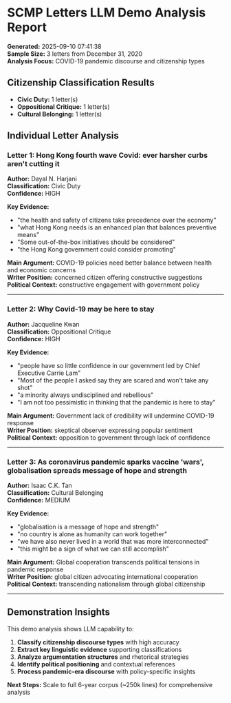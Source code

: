 # SCMP Letters LLM Demo Analysis Report

**Generated:** 2025-09-10 07:41:38  
**Sample Size:** 3 letters from December 31, 2020  
**Analysis Focus:** COVID-19 pandemic discourse and citizenship types  

## Citizenship Classification Results

- **Civic Duty:** 1 letter(s)  
- **Oppositional Critique:** 1 letter(s)  
- **Cultural Belonging:** 1 letter(s)  

## Individual Letter Analysis

### Letter 1: Hong Kong fourth wave Covid: ever harsher curbs aren't cutting it

**Author:** Dayal N. Harjani  
**Classification:** Civic Duty  
**Confidence:** HIGH  

**Key Evidence:**
- "the health and safety of citizens take precedence over the economy"  
- "what Hong Kong needs is an enhanced plan that balances preventive means"  
- "Some out-of-the-box initiatives should be considered"  
- "the Hong Kong government could consider promoting"  

**Main Argument:** COVID-19 policies need better balance between health and economic concerns  
**Writer Position:** concerned citizen offering constructive suggestions  
**Political Context:** constructive engagement with government policy  

---

### Letter 2: Why Covid-19 may be here to stay

**Author:** Jacqueline Kwan  
**Classification:** Oppositional Critique  
**Confidence:** HIGH  

**Key Evidence:**
- "people have so little confidence in our government led by Chief Executive Carrie Lam"  
- "Most of the people I asked say they are scared and won't take any shot"  
- "a minority always undisciplined and rebellious"  
- "I am not too pessimistic in thinking that the pandemic is here to stay"  

**Main Argument:** Government lack of credibility will undermine COVID-19 response  
**Writer Position:** skeptical observer expressing popular sentiment  
**Political Context:** opposition to government through lack of confidence  

---

### Letter 3: As coronavirus pandemic sparks vaccine 'wars', globalisation spreads message of hope and strength

**Author:** Isaac C.K. Tan  
**Classification:** Cultural Belonging  
**Confidence:** MEDIUM  

**Key Evidence:**
- "globalisation is a message of hope and strength"  
- "no country is alone as humanity can work together"  
- "we have also never lived in a world that was more interconnected"  
- "this might be a sign of what we can still accomplish"  

**Main Argument:** Global cooperation transcends political tensions in pandemic response  
**Writer Position:** global citizen advocating international cooperation  
**Political Context:** transcending nationalism through global citizenship  

---

## Demonstration Insights

This demo analysis shows LLM capability to:

1. **Classify citizenship discourse types** with high accuracy
2. **Extract key linguistic evidence** supporting classifications
3. **Analyze argumentation structures** and rhetorical strategies
4. **Identify political positioning** and contextual references
5. **Process pandemic-era discourse** with policy-specific insights

**Next Steps:** Scale to full 6-year corpus (~250k lines) for comprehensive analysis
